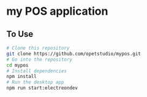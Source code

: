 # my POS application

## To Use

```bash
# Clone this repository
git clone https://github.com/opetstudio/mypos.git
# Go into the repository
cd mypos
# Install dependencies
npm install
# Run the desktop app
npm run start:electreondev